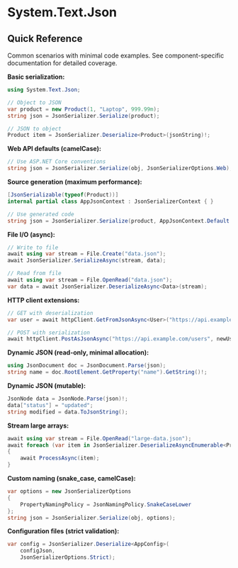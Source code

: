 # System.Text.Json
## Quick Reference

Common scenarios with minimal code examples. See component-specific documentation for detailed coverage.

**Basic serialization:**
```csharp
using System.Text.Json;

// Object to JSON
var product = new Product(1, "Laptop", 999.99m);
string json = JsonSerializer.Serialize(product);

// JSON to object
Product item = JsonSerializer.Deserialize<Product>(jsonString)!;
```

**Web API defaults (camelCase):**
```csharp
// Use ASP.NET Core conventions
string json = JsonSerializer.Serialize(obj, JsonSerializerOptions.Web);
```

**Source generation (maximum performance):**
```csharp
[JsonSerializable(typeof(Product))]
internal partial class AppJsonContext : JsonSerializerContext { }

// Use generated code
string json = JsonSerializer.Serialize(product, AppJsonContext.Default.Product);
```

**File I/O (async):**
```csharp
// Write to file
await using var stream = File.Create("data.json");
await JsonSerializer.SerializeAsync(stream, data);

// Read from file
await using var stream = File.OpenRead("data.json");
var data = await JsonSerializer.DeserializeAsync<Data>(stream);
```

**HTTP client extensions:**
```csharp
// GET with deserialization
var user = await httpClient.GetFromJsonAsync<User>("https://api.example.com/users/123");

// POST with serialization
await httpClient.PostAsJsonAsync("https://api.example.com/users", newUser);
```

**Dynamic JSON (read-only, minimal allocation):**
```csharp
using JsonDocument doc = JsonDocument.Parse(json);
string name = doc.RootElement.GetProperty("name").GetString()!;
```

**Dynamic JSON (mutable):**
```csharp
JsonNode data = JsonNode.Parse(json)!;
data["status"] = "updated";
string modified = data.ToJsonString();
```

**Stream large arrays:**
```csharp
await using var stream = File.OpenRead("large-data.json");
await foreach (var item in JsonSerializer.DeserializeAsyncEnumerable<Product>(stream))
{
    await ProcessAsync(item);
}
```

**Custom naming (snake_case, camelCase):**
```csharp
var options = new JsonSerializerOptions
{
    PropertyNamingPolicy = JsonNamingPolicy.SnakeCaseLower
};
string json = JsonSerializer.Serialize(obj, options);
```

**Configuration files (strict validation):**
```csharp
var config = JsonSerializer.Deserialize<AppConfig>(
    configJson, 
    JsonSerializerOptions.Strict);
```

